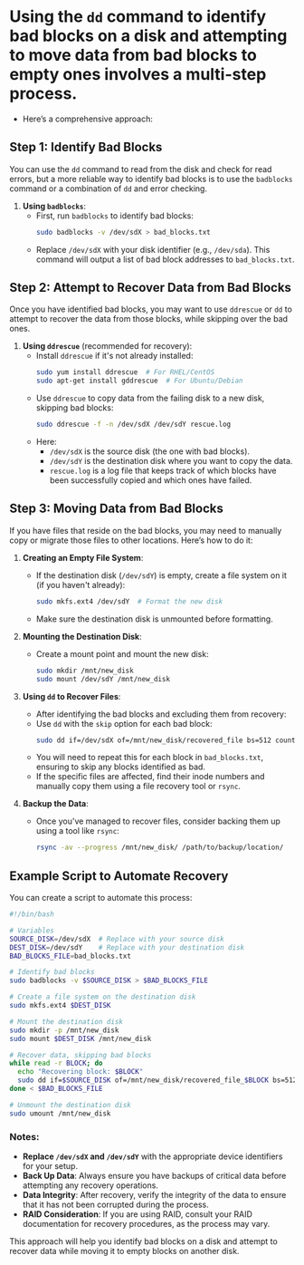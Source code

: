 # Using the `dd` command to identify bad blocks on a disk and attempting to move data from bad blocks to empty ones involves a multi-step process.

- Here’s a comprehensive approach:

## Step 1: Identify Bad Blocks

You can use the `dd` command to read from the disk and check for read errors, but a more reliable way to identify bad blocks is to use the `badblocks` command or a combination of `dd` and error checking.

1. **Using `badblocks`**:
   - First, run `badblocks` to identify bad blocks:
     ```bash
     sudo badblocks -v /dev/sdX > bad_blocks.txt
     ```
   - Replace `/dev/sdX` with your disk identifier (e.g., `/dev/sda`). This command will output a list of bad block addresses to `bad_blocks.txt`.

## Step 2: Attempt to Recover Data from Bad Blocks

Once you have identified bad blocks, you may want to use `ddrescue` or `dd` to attempt to recover the data from those blocks, while skipping over the bad ones.

1. **Using `ddrescue`** (recommended for recovery):
   - Install `ddrescue` if it's not already installed:
     ```bash
     sudo yum install ddrescue  # For RHEL/CentOS
     sudo apt-get install gddrescue  # For Ubuntu/Debian
     ```
   - Use `ddrescue` to copy data from the failing disk to a new disk, skipping bad blocks:
     ```bash
     sudo ddrescue -f -n /dev/sdX /dev/sdY rescue.log
     ```
   - Here:
     - `/dev/sdX` is the source disk (the one with bad blocks).
     - `/dev/sdY` is the destination disk where you want to copy the data.
     - `rescue.log` is a log file that keeps track of which blocks have been successfully copied and which ones have failed.

## Step 3: Moving Data from Bad Blocks

If you have files that reside on the bad blocks, you may need to manually copy or migrate those files to other locations. Here’s how to do it:

1. **Creating an Empty File System**:
   - If the destination disk (`/dev/sdY`) is empty, create a file system on it (if you haven't already):
     ```bash
     sudo mkfs.ext4 /dev/sdY  # Format the new disk
     ```
   - Make sure the destination disk is unmounted before formatting.

2. **Mounting the Destination Disk**:
   - Create a mount point and mount the new disk:
     ```bash
     sudo mkdir /mnt/new_disk
     sudo mount /dev/sdY /mnt/new_disk
     ```

3. **Using `dd` to Recover Files**:
   - After identifying the bad blocks and excluding them from recovery:
   - Use `dd` with the `skip` option for each bad block:
     ```bash
     sudo dd if=/dev/sdX of=/mnt/new_disk/recovered_file bs=512 count=1 skip=<bad_block>
     ```
   - You will need to repeat this for each block in `bad_blocks.txt`, ensuring to skip any blocks identified as bad.
   - If the specific files are affected, find their inode numbers and manually copy them using a file recovery tool or `rsync`.

4. **Backup the Data**:
   - Once you've managed to recover files, consider backing them up using a tool like `rsync`:
     ```bash
     rsync -av --progress /mnt/new_disk/ /path/to/backup/location/
     ```

## Example Script to Automate Recovery

You can create a script to automate this process:

```bash
#!/bin/bash

# Variables
SOURCE_DISK=/dev/sdX  # Replace with your source disk
DEST_DISK=/dev/sdY    # Replace with your destination disk
BAD_BLOCKS_FILE=bad_blocks.txt

# Identify bad blocks
sudo badblocks -v $SOURCE_DISK > $BAD_BLOCKS_FILE

# Create a file system on the destination disk
sudo mkfs.ext4 $DEST_DISK

# Mount the destination disk
sudo mkdir -p /mnt/new_disk
sudo mount $DEST_DISK /mnt/new_disk

# Recover data, skipping bad blocks
while read -r BLOCK; do
  echo "Recovering block: $BLOCK"
  sudo dd if=$SOURCE_DISK of=/mnt/new_disk/recovered_file_$BLOCK bs=512 count=1 skip=$BLOCK || echo "Failed to read block $BLOCK"
done < $BAD_BLOCKS_FILE

# Unmount the destination disk
sudo umount /mnt/new_disk
```

### Notes:
- **Replace `/dev/sdX` and `/dev/sdY`** with the appropriate device identifiers for your setup.
- **Back Up Data**: Always ensure you have backups of critical data before attempting any recovery operations.
- **Data Integrity**: After recovery, verify the integrity of the data to ensure that it has not been corrupted during the process.
- **RAID Consideration**: If you are using RAID, consult your RAID documentation for recovery procedures, as the process may vary.

This approach will help you identify bad blocks on a disk and attempt to recover data while moving it to empty blocks on another disk.
